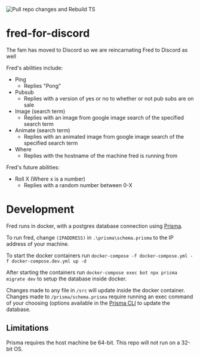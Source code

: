 ![Pull repo changes and Rebuild TS](https://github.com/allygator/fred-for-discord/workflows/Pull%20repo%20changes%20and%20Rebuild%20TS/badge.svg)

# fred-for-discord

The fam has moved to Discord so we are reincarnating Fred to Discord as well

Fred's abilities include:

- Ping
  - Replies "Pong"
- Pubsub
  - Replies with a version of yes or no to whether or not pub subs are on sale
- Image (search term)
  - Replies with an image from google image search of the specified search term
- Animate (search term)
  - Replies with an animated image from google image search of the specified search term
- Where
  - Replies with the hostname of the machine fred is running from

Fred's future abilities:

- Roll X (Where x is a number)
  - Replies with a random number between 0-X

# Development

Fred runs in docker, with a postgres database connection using [Prisma](https://www.prisma.io/).

To run fred, change `(IPADDRESS)` in `.\prisma\schema.prisma` to the IP address of your machine.

To start the docker containers run `docker-compose -f docker-compose.yml -f docker-compose.dev.yml up -d`

After starting the containers run `docker-compose exec bot npx prisma migrate dev` to setup the database inside docker.

Changes made to any file in `/src` will update inside the docker container. Changes made to `/prisma/schema.prisma` require running an exec command of your choosing (options available in the [Prisma CLI](https://www.prisma.io/docs/reference/api-reference/command-reference) to update the database.

## Limitations

Prisma requires the host machine be 64-bit. This repo will not run on a 32-bit OS.
